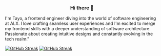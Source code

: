 ### <p align="center">Hi there 👋 </p>

I'm Tayo, a frontend engineer diving into the world of software engineering at ALX. I love crafting seamless user experiences and I'm excited to merge my frontend skills with a deeper understanding of software architecture. Passionate about creating intuitive designs and constantly evolving in the tech realm."





[![GitHub Streak](https://streak-stats.demolab.com/?user=DenverCoder1)](https://git.io/streak-stats)
[![GitHub Streak](https://streak-stats.demolab.com/?user=DenverCoder1&theme=dark)](https://git.io/streak-stats)

<!--
**Teeclever/Teeclever** is a ✨ _special_ ✨ repository because its `README.md` (this file) appears on your GitHub profile.

Here are some ideas to get you started:

- 🔭 I’m currently working on ...
- 🌱 I’m currently learning ...
- 👯 I’m looking to collaborate on ...
- 🤔 I’m looking for help with ...
- 💬 Ask me about ...
- 📫 How to reach me: ...
- 😄 Pronouns: ...
- ⚡ Fun fact: ...
-->


